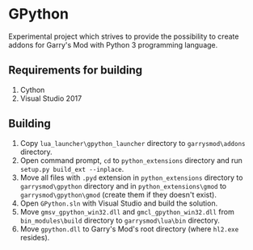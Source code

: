 # GPython
Experimental project which strives to provide the possibility to create addons for Garry's Mod
with Python 3 programming language.

## Requirements for building
1. Cython
2. Visual Studio 2017

## Building
1. Copy `lua_launcher\gpython_launcher` directory to `garrysmod\addons` directory.
1. Open command prompt, `cd` to `python_extensions` directory and run `setup.py build_ext --inplace`.
4. Move all files with `.pyd` extension in `python_extensions` directory to `garrysmod\gpython` directory and
in `python_extensions\gmod` to `garrysmod\gpython\gmod` (create them if they doesn't exist).
2. Open `GPython.sln` with Visual Studio and build the solution.
3. Move `gmsv_gpython_win32.dll` and `gmcl_gpython_win32.dll`
from `bin_modules\build` directory to `garrysmod\lua\bin` directory.
4. Move `gpython.dll` to Garry's Mod's root directory (where `hl2.exe` resides).
